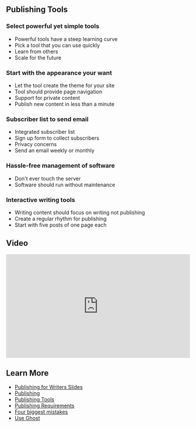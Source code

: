 

## Publishing Tools


### Select powerful yet simple tools
* Powerful tools have a steep learning curve
* Pick a tool that you can use quickly
* Learn from others
* Scale for the future

### Start with the appearance your want
* Let the tool create the theme for your site
* Tool should provide page navigation
* Support for private content
* Publish new content in less than a minute

### Subscriber list to send email
* Integrated subscriber list
* Sign up form to collect subscribers
* Privacy concerns
* Send an email weekly or monthly

### Hassle-free management of software
* Don't ever touch the server
* Software should run without maintenance

### Interactive writing tools
* Writing content should focus on writing not publishing
* Create a regular rhythm for publishing
* Start with five posts of one page each


        
## Video

<div style="position: relative; padding-bottom: 56.25%; height: 0;"><iframe style="position: absolute; top: 0; left: 0; width: 100%; height: 100%; border: 0;" src="https://www.tella.tv/video/cldtdbws0030n0fld7qun3l85/embed" allowfullscreen allowtransparency></iframe></div>

## Learn More

* [Publishing for Writers Slides](slides)
* [Publishing](Publish-1.md)
* [Publishing Tools](Publish-2.md)
* [Publishing Requirements](Publish-3.md)
* [Four biggest mistakes](Publish-4.md)
* [Use Ghost](Publish-5.md)
